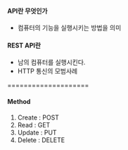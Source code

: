 #### API란 무엇인가
- 컴퓨터의 기능을 실행시키는 방법을 의미

#### REST API란
- 남의 컴퓨터를 실행시킨다.
- HTTP 통신의 모범사례

====================

#### Method
1. Create : POST
2. Read : GET
3. Update : PUT
4. Delete : DELETE
